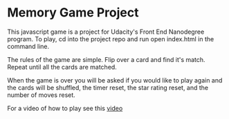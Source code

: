 # Memory Game Project

This javascript game is a project for Udacity's Front End Nanodegree program.
To play, cd into the project repo and run open index.html in the command line.

The rules of the game are simple.  Flip over a card and find it's match.
Repeat until all the cards are matched.

When the game is over you will be asked if you would like to play again and the
cards will be shuffled, the timer reset, the star rating reset, and the number
of moves reset.

For a video of how to play see this [video](https://youtu.be/r5YOzWxcbng)
